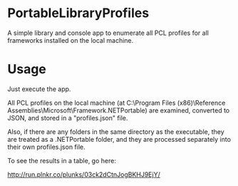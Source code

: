 PortableLibraryProfiles
=======================

A simple library and console app to enumerate all PCL profiles for all frameworks installed on the local machine.

Usage
=====

Just execute the app.

All PCL profiles on the local machine (at C:\Program Files (x86)\Reference Assemblies\Microsoft\Framework\.NETPortable) are examined, converted to JSON, and stored in a "profiles.json" file.

Also, if there are any folders in the same directory as the executable, they are treated as a .NETPortable folder, and they are processed separately into their own profiles.json file.

To see the results in a table, go here:

  <http://run.plnkr.co/plunks/03ck2dCtnJogBKHJ9EjY/>
